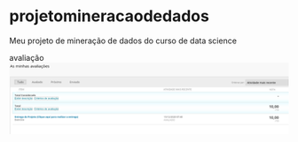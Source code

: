# projetomineracaodedados
Meu projeto de mineração de dados do curso de data science

avaliação
![Avaliação final](avaliacao.jpeg)
